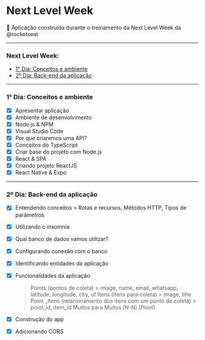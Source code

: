 # Next Level Week
🚀 Aplicação construída durante o treinamento da Next Level Week da @rocketseat

----

### Next Level Week:

- [1° Dia: Conceitos e ambiente](#1-dia-conceitos-e-ambiente)
- [2º Dia: Back-end da aplicação](#2-dia-back-end-aplicacao)

----

<div id="1-dia-conceitos-e-ambiente">

### 1° Dia: Conceitos e ambiente

- [x] Apresentar aplicação
- [x] Ambiente de desenvolvimento
- [x] Node.js & NPM
- [x] Visual Studio Code
- [x] Por que criaremos uma API?
- [x] Conceitos do TypeScript
- [x] Criar base do projeto com Node.js
- [x] React & SPA
- [x] Criando projeto ReactJS
- [x] React Native & Expo

----

<div id="2-dia-back-end-aplicacao">

### 2º Dia: Back-end da aplicação

- [x] Entendendo conceitos > Rotas e recursos, Métodos HTTP, Tipos de parâmetros
- [x] Utilizando o insomnia
- [x] Qual banco de dados vamos utilizar?
- [x] Configurando conexão com o banco
- [x] Identificando entidades da aplicação
- [x] Funcionalidades da aplicação
    > Points (pontos de coleta) > image, name, email, whatsapp, latitude, longitude, city, uf
    > Itens (itens para coleta) > image, title
    > Point _Itens (relacionamento dos itens com um ponto de coleta) > point_id, item_id
    > Muitos para Muitos (N-N) (Pivot)
- [x] Construção do app
- [x] Adicionando CORS


